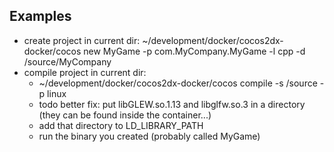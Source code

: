 ## Examples
* create project in current dir: ~/development/docker/cocos2dx-docker/cocos new MyGame -p com.MyCompany.MyGame -l cpp -d /source/MyCompany
* compile project in current dir:
  * ~/development/docker/cocos2dx-docker/cocos compile -s /source -p linux
  * todo better fix: put libGLEW.so.1.13 and libglfw.so.3 in a directory (they can be found inside the container...)
  * add that directory to LD_LIBRARY_PATH
  * run the binary you created (probably called MyGame)
